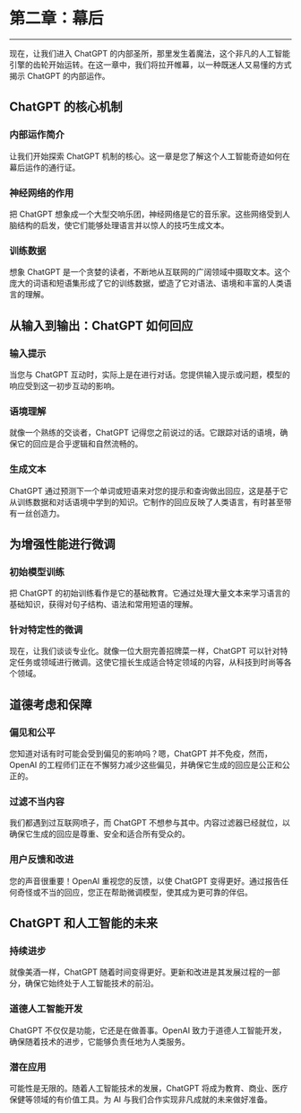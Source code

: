 # 第二章：幕后

* * *

现在，让我们进入 ChatGPT 的内部圣所，那里发生着魔法，这个非凡的人工智能引擎的齿轮开始运转。在这一章中，我们将拉开帷幕，以一种既迷人又易懂的方式揭示 ChatGPT 的内部运作。

## ChatGPT 的核心机制

### 内部运作简介

让我们开始探索 ChatGPT 机制的核心。这一章是您了解这个人工智能奇迹如何在幕后运作的通行证。

### 神经网络的作用

把 ChatGPT 想象成一个大型交响乐团，神经网络是它的音乐家。这些网络受到人脑结构的启发，使它们能够处理语言并以惊人的技巧生成文本。

### 训练数据

想象 ChatGPT 是一个贪婪的读者，不断地从互联网的广阔领域中摄取文本。这个庞大的词语和短语集形成了它的训练数据，塑造了它对语法、语境和丰富的人类语言的理解。

## 从输入到输出：ChatGPT 如何回应

### 输入提示

当您与 ChatGPT 互动时，实际上是在进行对话。您提供输入提示或问题，模型的响应受到这一初步互动的影响。

### 语境理解

就像一个熟练的交谈者，ChatGPT 记得您之前说过的话。它跟踪对话的语境，确保它的回应是合乎逻辑和自然流畅的。

### 生成文本

ChatGPT 通过预测下一个单词或短语来对您的提示和查询做出回应，这是基于它从训练数据和对话语境中学到的知识。它制作的回应反映了人类语言，有时甚至带有一丝创造力。

## 为增强性能进行微调

### 初始模型训练

把 ChatGPT 的初始训练看作是它的基础教育。它通过处理大量文本来学习语言的基础知识，获得对句子结构、语法和常用短语的理解。

### 针对特定性的微调

现在，让我们谈谈专业化。就像一位大厨完善招牌菜一样，ChatGPT 可以针对特定任务或领域进行微调。这使它擅长生成适合特定领域的内容，从科技到时尚等各个领域。

## 道德考虑和保障

### 偏见和公平

您知道对话有时可能会受到偏见的影响吗？嗯，ChatGPT 并不免疫，然而，OpenAI 的工程师们正在不懈努力减少这些偏见，并确保它生成的回应是公正和公正的。

### 过滤不当内容

我们都遇到过互联网喷子，而 ChatGPT 不想参与其中。内容过滤器已经就位，以确保它生成的回应是尊重、安全和适合所有受众的。

### 用户反馈和改进

您的声音很重要！OpenAI 重视您的反馈，以使 ChatGPT 变得更好。通过报告任何奇怪或不当的回应，您正在帮助微调模型，使其成为更可靠的伴侣。

## ChatGPT 和人工智能的未来

### 持续进步

就像美酒一样，ChatGPT 随着时间变得更好。更新和改进是其发展过程的一部分，确保它始终处于人工智能技术的前沿。

### 道德人工智能开发

ChatGPT 不仅仅是功能，它还是在做善事。OpenAI 致力于道德人工智能开发，确保随着技术的进步，它能够负责任地为人类服务。

### 潜在应用

可能性是无限的。随着人工智能技术的发展，ChatGPT 将成为教育、商业、医疗保健等领域的有价值工具。为 AI 与我们合作实现非凡成就的未来做好准备。
